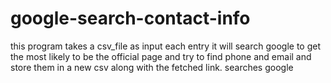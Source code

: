 # google-search-contact-info
this program takes a csv_file as input each entry it will search google to get the most likely to be the official page and try to find phone and email and store them in a new csv along with the fetched link. searches google

